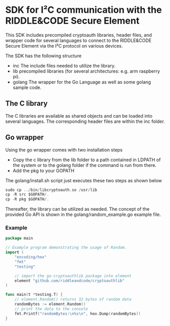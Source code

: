 # SDK for I²C communication with the RIDDLE&CODE Secure Element

This SDK includes precompiled cryptoauth libraries, header files, and wrapper code for several languages to connect to the RIDDLE&CODE Secure Element via the I²C protocol on various devices.

The SDK has the following structure

- inc           The include files needed to utilize the library.
- lib            precompiled libraries (for several architectures: e.g. arm raspberry pi).
- golang    The wrapper for the Go Language as well as some golang sample code.

## The C library
The C libraries are available as shared objects and can be loaded into several languages. The corresponding header files are within the inc folder.

## Go wrapper
Using the go wrapper comes with two installation steps

- Copy the c library from the lib folder to a path contained in LDPATH of the system or to the golang folder if the command is run from there. 
- Add the pkg to your GOPATH 

The golang/install.sh script just executes these two steps as shown below
```go
sudo cp ../bin/libcryptoauth.so /usr/lib
cp -R src $GOPATH/.
cp -R pkg $GOPATH/.
```

Thereafter, the library can be utilized as needed. 
The concept of the provided Go API is shown in the golang/random_example.go example file.


### Example

```go
package main

// Example program demonstrating the usage of Random.
import (
	"encoding/hex"
	"fmt"
	"testing"

	// import the go-cryptoauthlib package into element
	element "github.com/riddleandcode/cryptoauthlib"
)

func main(t *testing.T) {
	// element.Random() returns 32 bytes of random data
	randomBytes := element.Random()
	// print the data to the console
	fmt.Printf("randomBytes:\n%s\n", hex.Dump(randomBytes))
}
```
